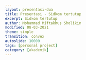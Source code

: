 ```yaml
---
layout: presentasi-dua
title: Presentasi - Sidkom tertutup
excerpt: Sidkom tertutup
author: Mohammad Miftakhus Sholikin
modified: 08-03-2021
theme: simple
transition: convex
autoslide: 10000 
tags: [personal project]
category: [akademik]
---
```




<script>
 <style>
	mark {
		background-color: white;
		color: "#960e29";
	}
 </style>
</script>

<section
 data-markdown
 data-transition="zoom"
 id = "sampul">
 <script>
  <h4><a href = "{{ site.github.url }}/laman/akademik/"><b>Kajian <i>in silico</i> dan <i>in vitro</i> peptida antimikroba pada<br/>ayam broiler dan anak babi</b></a></h4>
  <hr><small><b>Mohammad Miftakhus Sholikin</b><br/><br/><small>Dibimbing oleh:</small><br/>Prof. Dr. Ir. Nahrowi, MS.c.<br/>Dr. Anuraga Jayanegara, S.Pt., M.Sc.<br/>Prof. Dr. Ir. Aris Tri Wahyudi, M.S.</small>
 </script>
</section>

<section
 data-markdown
 data-transition="slide-in fade-out"
 id = "daftar-isi">
 <script>
 <h4 style="text-align:left"><a href="#/sampul">Daftar Isi</a></h4>
 <h4 style="text-align:left"><small><a href="{{ site.github.url }}/akademik/presentasi-sidang-tertutup/?print-pdf#/sampul">Cetak</a></small></h4>
 <div class="three-column">
  <div>
   <p style="font-size:25px">
    <a href="#/pendahuluan">1. Pendahuluan</a><br/><br/>
    <a href="#/permasalahan"><small>1.1 Permasalahan</small></a><br/>
    <a href="#/ketergantungan"><small>1.2 Ketergantungan</small></a><br/>
    <a href="#/alternatif"><small>1.3 Alternatif</small></a><br/>
    <a href="#/peptida-antimikroba"><small>1.4 Peptida Antimikroba PAM</small></a><br/>
    <a href="#/keunggulan-pam"><small>1.5 Keunggulan PAM</small></a><br/>
    <a href="#/tujuan"><small>1.6 Tujuan</small></a><br/>
    <a href="#/rumusan-masalah"><small>1.7 Rumusan Masalah</small></a><br/>
    <a href="#/kebaruan"><small>1.8 Kebaruan</small></a><br/><br/>
    <a href="#/materi-metode">2. Materi dan Metode</a><br/><br/>
    <a href="#/parameter-penelitian"><small>2.1 Parameter Penelitian</small></a><br/>
   </p>
  </div>
  <div>
   <p style="font-size:25px">
    <a href="#/aku"><small>2.2 Analisis Komponen Utama</small></a><br/>
    <a href="#/meta-analisis"><small>2.3 Meta-Analisis</small></a><br/>
    <a href="#/sintesis-clp1"><small>2.4 Sintesis Peptida CLP1</small></a><br/>
    <a href="#/antikanker"><small>2.5 Uji Antikanker</small></a><br/>
    <br/><a href="#/hasil-pembahasan">3. Hasil dan Pembahasan</a><br/><br/>
    <a href="#/karakteristik-pam"><small>3.1 Karakteristik PAM</small></a><br/>
    <a href="#/peptida-clp1"><small>3.2 Peptida CLP1</small></a><br/>
    <a href="#/antikanker-maggot"><small>3.3 Antikanker dari Maggot</small></a><br/>
    <a href="#/meta-broiler-1"><small>3.4 Meta-Analisis Ayam Broiler</small></a><br/>
    <a href="#/meta-babi-1"><small>3.4 Meta-Analisis Anak Babi</small></a><br/>
    <a href="#/mekanisme-pam-bakteri"><small>3.5 Mekanisme PAM Bakteri</small></a><br/>
   </p>
  </div>
  <div>
   <p style="font-size:25px">
    <a href="#/mekanisme-pam-invivo"><small>3.6 Mekanisme PAM <i>In Vivo</i></small></a><br/>
    <a href="#/diagram-mekanisme-pam-invivo"><small>3.7 Diagram Mekanisme PAM <i>In Vivo</i></small></a><br/>
    <br/><a href="#/simpulan">4. Simpulan</a><br/><br/>
    <a href="#/simpulan-penelitian"><small>4.1 Simpulan</small></a><br/><br/>
    <a href="#/publikasi">5. Publikasi</a><br/><br/>
    <a href="#/publikasi-penelitian"><small>5.1 Publikasi</small></a><br/>
  </div>
 </div>
 </script>
</section>

<section
 data-markdown
 data-transition="slide-in fade-out"
 id = "pendahuluan">
 <script>
 <h4><a href="#/daftar-isi">Pendahuluan</a></h4>
 </script>
</section>

<section
 data-markdown
 data-transition="slide-in fade-out"
 id = "permasalahan">
 <script>
 <h4><a href="#/daftar-isi">Permasalahan</a></h4>
 <div class="two-column">
   <div>
   <img src="{{ site.github.url }}/images/postingan/2021-01-26-sidkom-prasidang/sidkom-prasidang-permasalahan.svg"; height="475px">
  </div>
  <div>
   <br/><p align="justify" style="font-size:20px">Antibiotik imbuhan pakan (<mark><b>AIP</b></mark>) &#x2192; avilamycin, bacitracin, enramycin, flavomycin, halquinol, lincomycin, narasin, salinomycin, tiamulin, tylosin, dan virginiamycin <a href="https://www.pubvet.com.br/uploads/564b4cc69fbde87e053e3ae1b6d1f29b.pdf">(Cardinal <i>et al</i>. 2020)</a></p>
   <p style="font-size:20px">Dampak negatif AIP<br/>1. Reistensi<br/> 2. Residu<br/> 3. Alergi<br/> 4. Kanker</p>
   <p style="font-size:20px">Dilarang oleh<br/> a.<mark> FAO</mark>,<br/> b.<mark> Uni Eropa</mark>,<br/> c.<mark> WHO</mark>,<br/> d.<mark> Kementan</mark> &#x2192; permentan nomer 14 tahun 2017</p>
  </div>
 </div>
 </script>
</section>

<section
 data-markdown
 data-transition="slide-in fade-out"
 id = "ketergantungan">
 <script>
 <h4><a href="#/daftar-isi">Ketergantungan</a></h4>
 <div class="two-column">
   <div>
   <img src="{{ site.github.url }}/images/postingan/2021-01-26-sidkom-prasidang/sidkom-prasidang-ketergantungan.svg"; height="475px">
  </div>
  <div>
   <br/><br/><p align="justify" style="font-size:25px">Lalu apa yang menyebabkan peternak bergantung dengan AIP?</p>
   <p style="font-size:25px">1. Efisiensi<br/> 2. Lingkungan tropis &#x2192; sumber penyakit<br/> 3. <a href="https://en.wikipedia.org/wiki/Biosecurity"><b>Biosekuriti?</b></a></p>
   <p style="font-size:25px; color:orange"><b>Alternatif AIP</b></p>
  </div>
 </div>
 </script>
</section>

<section
 data-markdown
 data-transition="slide-in fade-out"
 id = "alternatif">
 <script>
 <h4><a href="#/daftar-isi">Alternatif</a></h4>
 <div class="two-column">
   <div>
   <img src="{{ site.github.url }}/images/postingan/2021-01-26-sidkom-prasidang/sidkom-prasidang-alternatif.svg"; height="375px">
  </div>
  <div>
   <br/><br/><p align="justify" style="font-size:25px">Alternatif AIP Gadde <i>et al.</i> (2017):</p>
   <p class="paragraf-column" style="font-size:25px">1. Probiotik<br/> 2. Prebiotik<br/> 3. Simbiotik<br/> 4. Silika aktif<br/> 5. Fitobiotik<br/> 6. Asam organik<br/> 7. <mark>Peptida aktif</mark><br/> 8. Hiperimun</p>
  </div>
 </div>
 </script>
</section>

<section
 data-markdown
 data-transition="slide-in fade-out"
 id = "peptida-antimikroba">
 <script>
 <h4><a href="#/daftar-isi">Peptida Antimikroba PAM</a></h4>
 <div class="two-column">
   <div>
   <img src="{{ site.github.url }}/images/postingan/2021-01-26-sidkom-prasidang/sidkom-prasidang-peptida-antimikroba.svg"; height="475px">
  </div>
  <div>
   <br/><p align="justify" style="font-size:25px">Karakteristik PAM (Wang <i>et al</i>. 2016):</p>
   <p align="left" class="paragraf-column" style="font-size:20px">1. Peptida (12-100 aa)<br/> 2. Bersifat amfipatik<br/> 3. Berukuran 4-12 kDa<br/> 4. Bersifat bakteriostatik dan/atau bakterisidal terhadap bakteri gram-positif, gram-negartif, fungi, khamir, dan virus</p>
   <p align="justify" style="font-size:25px">Sumber PAM: bakteri, fungi, tumbuhan, dan hewan.</p>
   <p align="justify" style="font-size:25px">PAM serangga dikelompokan menjadi lima jenis (Yi <i>et al</i>. 2014).</p>
  </div>
 </div>
 </script>
</section>

<section
 data-markdown
 data-transition="slide-in fade-out"
 id = "keunggulan-pam">
 <script>
 <h4><a href="#/daftar-isi">Keunggulan PAM</a></h4>
 <div class="two-column">
   <div>
   <img src="{{ site.github.url }}/images/postingan/2021-01-26-sidkom-prasidang/sidkom-prasidang-keunggulan-pam.svg"; height="275px">
  </div>
  <div>
   <p align="justify" style="font-size:25px">Keunggulan PAM (Hao Xiao <i>et al</i>. 2015).</p>
   <p align="justify" style="font-size:20px">1. Tidak menimbulkan residu<br/> 2. Antimikroba spektrum luas<br/> 3. Bersifat antikanker<br/> 4. Menurunkan konversi pakan<br/> 5. Meningkatkan bobot potong<br/> 6. Memperbaiki morfologi usus halus</p>
  </div>
 </div>
 </script>
</section>

<section
 data-markdown
 data-transition="slide-in fade-out"
 id = "tujuan">
 <script>
 <h4><a href="#/daftar-isi">Tujuan</a></h4>
 <p align="left" style="font-size:24px"><mark>Tujuan umum</mark>: <br/>evaluasi PAM &#x2192; <i>in silico</i> dan <i>in vitro</i> &#x2192; performa pertumbuhan (ayam broiler dan anak babi). <br/><br/><mark>Tujuan khusus</mark>: <br/>i. karakteristik PAM, <br/>ii. sintesis PAM (CLP1), <br/>iii. ekstrak maggot sebagai antikanker, <br/>iv. kajian komprehensif PAM (meta-analisis), dan <br/>v. level optimal pemberiannya.
 </script>
</section>

<section
 data-markdown
 data-transition="slide-in fade-out"
 id = "rumusan-masalah">
 <script>
 <h4><a href="#/daftar-isi">Rumusan Masalah</a></h4>
 <p align="center" style="font-size:20px"><img src="{{ site.github.url }}/images/postingan/2021-01-26-sidkom-prasidang/sidkom-prasidang-rumusan-masalah.svg"; height="475px"> <br/>Rumusan Masalah <mark>Kajian <i>In Silico</i> dan <i>In Vitro</i> Peptida Antimikroba pada Ayam Broiler dan Anak Babi</mark></p>
 </script>
</section>

<section
 data-markdown
 data-transition="slide-in fade-out"
 id = "kebaruan">
 <script>
 <h4><a href="#/daftar-isi">Kebaruan</a></h4>
   <p align="left" style="font-size:20px"><mark>Penelitian terdahulu</mark>:<br/> 1. <b>Park <i>et al</i>. (2017)</b> berhasil mengisolasi PAM (cecropin like-peptide 1 atau CLP1) dari maggot,<br/> 2. Meta-analisis aditif antimikroba (tidak hanya PAM) telah dilaporkan oleh <b>Vanrolleghem <i>et al</i>. (2019) dan Xu <i>et al</i>. (2021)</b> pada ternak babi.</p>
   <p align="left" style="font-size:20px"><mark>Kebaruan</mark>:<br/> 1. <b>Produk</b> plasmid pt7CFE1-CHis yang disisipi cDNA CLP1,<br/> 2. <b>Produk</b> ekstrak antikanker maggot<br/> 3. <b>Metodologi</b> pemetaan karakteristik PAM berdasarkan bobot molekul, sekuen asam amino, dan nilai konsentrasi hambat minimal,<br/> 4. <b>Metodologi</b> kajian komprehensif <i>in vivo</i> PAM dan rekomendasi level pengguanaannya.</p>
 </script>
</section>

<section
 data-markdown
 data-transition="slide-in fade-out"
 id = "materi-metode">
 <script>
 <h4><a href="#/daftar-isi">Materi dan Metode</a></h4>
 </script>
</section>

<section
 data-markdown
 data-transition="slide-in fade-out"
 id = "parameter-penelitian">
 <script>
 <h4><a href="#/daftar-isi">Parameter Penelitian</a></h4>
 <p align="center" style="font-size:20px"><img src="{{ site.github.url }}/images/postingan/2021-01-26-sidkom-prasidang/sidkom-prasidang-parameter-penelitian.svg"; height="475px"> <br/>Parameter <mark>Kajian <i>In Silico</i> dan <i>In Vitro</i> Peptida Antimikroba pada Ayam Broiler dan Anak Babi</mark>.</p>
 </script>
</section>

<section
 data-markdown
 data-transition="slide-in fade-out"
 id = "aku">
 <script>
 <h4><a href="#/daftar-isi">Analisis Komponen Utama</a></h4>
 <div class="two-column">
   <div>
     <br/><br/><p align="justify" style="font-size:25px">Mereduksi data dari multivariabel menjadi komponen utama yang lebih sederhana</a></p>
     <p style="font-size:25px">Tujuan:<br/> 1. Penyederhanaan data<br/> 2. Ukuran statistik &#x2192; <mark>nilai eigen</mark><br/> 3. Karakterisasi data &#x2192; <mark>grafik biplot</mark></p>
  </div>
  <div>
   <img src="{{ site.github.url }}/images/postingan/2021-01-26-sidkom-prasidang/sidkom-prasidang-aku.svg"; height="475px">
  </div>
 </div>
 </script>
</section>

<section
 data-markdown
 data-transition="slide-in fade-out"
 id = "langkah-aku">
 <script>
 <h4><a href="#/daftar-isi">Langkah Analisis Komponen Utama</a></h4>
 <p style="font-size:20px"><img src="{{ site.github.url }}/images/postingan/2021-01-26-sidkom-prasidang/sidkom-prasidang-langkah-aku.svg"; height="475px"><br/>Langkah tabulasi data dan analisis menggunakan analisis komponen utama</p>
 </script>
</section>

<section
 data-markdown
 data-transition="slide-in fade-out"
 id = "meta-analisis">
 <script>
 <h4><a href="#/daftar-isi">Meta-Analisis</a></h4>
 <div class="two-column">
   <div>
     <p align="justify" style="font-size:25px">Kuantifikasi hasil-hasil penelitian agar kajian menjadi komprehensif. Adapun pemilahan literatur mengacu pada PRISMA-P (<a href="https://www.bmj.com/lookup/doi/10.1136/bmj.g7647">Shamseer et al. 2015</a>)</p>
     <p style="font-size:25px; color:#b32400">1. Identifikasi<br/> 2. Penyortiran<br/> 3. Kelayakan<br/> 4. Penyusunan data</p>
  </div>
  <div>
   <img src="{{ site.github.url }}/images/postingan/2021-01-26-sidkom-prasidang/sidkom-prasidang-metal.svg"; height="475px">
  </div>
 </div>
 </script>
</section>

<section
 data-markdown
 data-transition="slide-in fade-out"
 id = "langkah-meta-analisis">
 <script>
 <h4><a href="#/daftar-isi">Langkah Meta-Analisis</a></h4>
 <p align="center" style="font-size:20px"><img src="{{ site.github.url }}/images/postingan/2021-01-26-sidkom-prasidang/sidkom-prasidang-langkah-metal.svg"; height="475px"><br/> Langkah pemilihan literatur yang dipergunakan dalam meta-analisis<br/> pengaruh PAM terhadap performa ayam broiler dan anak babi</p>
 </script>
</section>

<section
 data-markdown
 data-transition="slide-in fade-out"
 id = "sintesis-clp1">
 <script>
 <h4><a href="#/daftar-isi">Sintesis <i>Cecropin Like-Peptide</i> 1 asal Maggot</a></h4>
 <div class="two-column">
   <div>
     <p align="justify" style="font-size:25px">RNA diekstraksi dari maggot (<i>Hermitia illucens</i>)</p>
     <p style="font-size:25px; color:#b32400"><b>Komplemen DNA CLP1</b>: 5’-GGT TGG CGG AAG AGG GTC TTC; 3’- TTA TCC TTG TTG TGG TGG TCC ACC TCG<br/></p>
     <p style="font-size:25px; color:#b32400"><b>T7</b>: 5’ – AAC GAC GGC CAG TGA ATT GTA ATA</p>
     <p style="font-size:25px; color:#b32400"><b>IRES (<i>internal ribosome entry site</i>)</b>: 5’ – ATG GGT GGT GGC CAT ATT ATC ATC</p>
     <p style="font-size:25px; color:#b32400"><b><i>His-tagged</i> (<i>internal ribosome entry site</i>)</b>: 5’ – ATG GTG ATG GTG ATG ATG</p>
  </div>
  <div>
   <img src="{{ site.github.url }}/images/postingan/2021-01-26-sidkom-prasidang/sidkom-prasidang-penyisipan-clp1.svg"; height="475px">
  </div>
 </div>
 </script>
</section>

<section
 data-markdown
 data-transition="slide-in fade-out"
 id = "ektraksi-rna">
 <script>
 <h4><a href="#/daftar-isi">Langkah Ekstraksi RNA asal Maggot</a></h4>
 <p align="center" style="font-size:20px"><img src="{{ site.github.url }}/images/postingan/2021-01-26-sidkom-prasidang/sidkom-prasidang-ekstraksi-rna.svg"; height="350px"><br/> Langkah ekstraksi RNA dari Maggot</p>
 </script>
</section>

<section
 data-markdown
 data-transition="slide-in fade-out"
 id = "pembuatan-fragmen-clp1">
 <script>
 <h4><a href="#/daftar-isi">Langkah Penyisipan cDNA CLP1 pada Plasmid pt7CFE1-CHis</a></h4>
 <p align="center" style="font-size:20px"><img src="{{ site.github.url }}/images/postingan/2021-01-26-sidkom-prasidang/sidkom-prasidang-langkah-penyisipan-clp1.svg"; height="450px"><br/> Langkah penyisipan cDNA CLP1 pada <i>multiple cloning site</i> (MSC) pada plasmid pt7CFE1-CHis</p>
 </script>
</section>

<section
 data-markdown
 data-transition="slide-in fade-out"
 id = "antikanker">
 <script>
 <h4><a href="#/daftar-isi">Uji Antikanker</a></h4>
 <p align="center" style="font-size:20px"><img src="{{ site.github.url }}/images/postingan/2021-01-26-sidkom-prasidang/sidkom-prasidang-uji-antikanker.svg"; height="475px"><br/> Sel kanker <b>MOLT4</b> (<a href="https://en.wikipedia.org/wiki/Acute_lymphoblastic_leukemia">leukemia limfoblastik akut</a>)<br/>dan <b>K562</b> (<a href="https://en.wikipedia.org/wiki/Chronic_myelogenous_leukemia">leukemia myelogenous kronis</a>)</p>
 </script>
</section>

<section
 data-markdown
 data-transition="slide-in fade-out"
 id = "langkah-antikanker">
 <script>
 <h4><a href="#/daftar-isi">Langkah Uji Antikanker</a></h4>
 <p align="center" style="font-size:20px"><img src="{{ site.github.url }}/images/postingan/2021-01-26-sidkom-prasidang/sidkom-prasidang-langkah-uji-antikanker.svg"; height="450px"><br/> Langkah uji antikanker ekstrak etanol dan akuades dari maggot</p>
 </script>
</section>

<section
 data-markdown
 data-transition="slide-in fade-out"
 id = "hasil-pembahasan">
 <script>
 <h4><a href="#/daftar-isi">Hasil dan Pembahasan</a></h4>
 </script>
</section>

<section
 data-markdown
 data-transition="slide-in fade-out"
 id = "karakteristik-pam">
 <script>
 <h4><a href="#/daftar-isi">Karakteristik PAM</a></h4>
 <p align="center" style="font-size:20px"><img src="{{ site.github.url }}/images/postingan/2021-01-26-sidkom-prasidang/sidkom-prasidang-biplot-pam.svg"; height="475px"><br/>Kuadran: 1. Jenis lain (KHM gram+) 2. α-heliks dan glisin, 3. sistein (KHM khamir dan gram-),<br/> 4. prolin (KHM fungi), sifat PAM pada kuadran 1 dan 3 memiliki perbedaan yang kontras<br/> demikian pula dengan kuadran 2 dan 4</p>
 </script>
</section>

<section
 data-markdown
 data-transition="slide-in fade-out"
 id = "peptida-clp1">
 <script>
 <h4><a href="#/daftar-isi">Peptida CLP1</a></h4>
 <p align="center" style="font-size:20px"><img src="{{ site.github.url }}/images/postingan/2021-01-26-sidkom-prasidang/sidkom-prasidang-peptida-clp1.svg"; height="375px"><br/> Hasil pengujian SDS-page, dot blot, dan mikroskop flourosen dari A. Kontrol negatif<br/>B. <i>Green fluorescent</i> protein C. Peptida CLP1</p>
 </script>
</section>

<section
 data-markdown
 data-transition="slide-in fade-out"
 id = "sds-page">
 <script>
 <h4><a href="#/daftar-isi">Hasil Pengujian Menggunakan SDS-Page</a></h4>
 <p align="center" style="font-size:20px"><img src="{{ site.github.url }}/images/postingan/2021-01-26-sidkom-prasidang/sidkom-prasidang-hasil-sds-page.svg"; height="375px"><br/> Hasil pengujian SDS-page, dot blot, dan mikroskop flourosen dari A. Kontrol negatif<br/>B. <i>Green fluorescent</i> protein C. Peptida CLP1</p>
 </script>
</section>

<section
 data-markdown
 data-transition="slide-in fade-out"
 id = "antikanker-maggot">
 <script>
 <h4><a href="#/daftar-isi">Nilai IC50 Ekstrak Etanol dan Akuades dari Maggot</a></h4>
 <p align="center" style="font-size:20px"><img src="{{ site.github.url }}/images/postingan/2021-01-26-sidkom-prasidang/sidkom-prasidang-ic50.svg"; height="375px"><br/> Nilai IC50 dari ekstrak akuades dan etanol maggot, sitotoksisititas<br/> (i) sitotoksik potensial &#x2192; IC50 <100 μg mL<sup>-1</sup>,<br/> (ii) sitotoksik moderat &#x2192; 100 μg mL<sup>-1</sup> < IC50 < 1000 μg mL<sup>-1</sup> dan<br/> (iii) tidak toksik &#x2192; IC50 >1000 μg mL <sup>-1</sup> (Yun <i>et al</i>. 2017).</p>
 </script>
</section>

<section
 data-markdown
 data-transition="slide-in fade-out"
 id = "meta-broiler-1">
 <script>
 <h4><a href="#/daftar-isi">Tabel Meta-Analisis: Performa Pertumbuhan Ayam Broiler</a></h4>
 <p align="center" style="font-size:20px"><img src="{{ site.github.url }}/images/postingan/2021-01-26-sidkom-prasidang/sidkom-prasidang-meta-broiler-1.svg"; height="375px"><br/> Performa pertumbuhan ayam broiler fase starter dan finisher (BB, PPBH,<br/> dan FCR) nyata meningkat sedangkan, KPH tidak signifikan.</p>
 </script>
</section>

<section
 data-markdown
 data-transition="slide-in fade-out"
 id = "meta-broiler-2">
 <script>
 <h4><a href="#/daftar-isi">Tabel Meta-Analisis: Performa Pertumbuhan Ayam Broiler (lanjutan)</a></h4>
 <p align="center" style="font-size:20px"><img src="{{ site.github.url }}/images/postingan/2021-01-26-sidkom-prasidang/sidkom-prasidang-meta-broiler-2.svg"; height="250px"><br/> Total fase parameter (BB, PPBH, dan FCR) nyata meningkat, KPH tidak signifikan.</p>
 </script>
</section>

<section
 data-markdown
 data-transition="slide-in fade-out"
 id = "meta-babi-1">
 <script>
 <h4><a href="#/daftar-isi">Tabel Meta-Analisis: Performa Pertumbuhan Anak Babi</a></h4>
 <p align="center" style="font-size:20px"><img src="{{ site.github.url }}/images/postingan/2021-01-26-sidkom-prasidang/sidkom-prasidang-meta-babi-1.svg"; height="375px"><br/> Fase 1 dan 2 dari pertumbuhan anak babi, parameter (BB, PPBH, KPH,<br/> dan FCR) nyata meningkat sedangkan, KPH pada fase 2 tidak signifikan</p>
 </script>
</section>

<section
 data-markdown
 data-transition="slide-in fade-out"
 id = "meta-babi-2">
 <script>
 <h4><a href="#/daftar-isi">Tabel Meta-Analisis: Performa Pertumbuhan Anak Babi (lanjutan)</a></h4>
 <p align="center" style="font-size:20px"><img src="{{ site.github.url }}/images/postingan/2021-01-26-sidkom-prasidang/sidkom-prasidang-meta-babi-2.svg"; height="250px"><br/> Total fase anak babi, parameter BB nyata meningkat, parameter lain tidak signifikan</p>
 </script>
</section>

<section
 data-markdown
 data-transition="slide-in fade-out"
 id = "mekanisme-pam-bakteri">
 <script>
 <h4><a href="#/daftar-isi">Mekanisme Kerja PAM terhadap Bakteri Patogen</a></h4>
 <div class="two-column">
  <div>
    <img src="{{ site.github.url }}/images/postingan/2021-01-26-sidkom-prasidang/sidkom-prasidang-mekanisme-pam-bakteri.svg"; height="375px">
  </div>
  <div>
    <p align="left" style="font-size:20px">Model pengahambatan peptida antimikroba</p>
    <table style="width: 100%; border: 0px; font-size: 20px">
    <tr>
        <td>A.</td>
        <td><mark>perusakan dinding sel</mark>,</td>
    </tr>
    <tr>
        <td>B.</td>
        <td><mark>pengikatan nutrien dan mineral</mark>,</td>
    </tr>
    <tr>
        <td>C.</td>
        <td><mark>perusakan transkripsi DNA</mark>,</td>
    </tr>
    <tr>
        <td>D.</td>
        <td><mark>penghambatan translasi RNA</mark>,</td>
    </tr>
    <tr>
        <td>E.</td>
        <td><mark>penghambatan fungsi ribosom</mark> dalam sintesis protein, dan</td>
    </tr>
    <tr>
        <td>F.</td>
        <td><mark>pemblokiran protein chaperone</mark>, protein ini diperlukan untuk melipat protein dengan benar,</td>
    </tr>
    <tr>
        <td>G.</td>
        <td><mark><mark>penghambatan respirasi seluler dan induksi pembentukan ROS</mark> dan kerusakan integritas membran sel mitokondria dan kegagalan pembentukan ATP dan NADH (modifikasi Hao Xiao <i>et al</i>. 2015)</td>
    </tr>
    <tr></tr>
    </table>
  </div>
 </div>
 </script>
</section>

<section
 data-markdown
 data-transition="slide-in fade-out"
 id = "mekanisme-pam-invivo">
 <script>
  <h4><a href="#/daftar-isi">Mekanisme Kerja PAM dalam Meningkatkan Perfoma Pertumbuhan</a></h4>
  <table style="width: 100%; border: 0px; font-size: 25px">
    <tr>
        <td></td>
        <td><mark>Menyebabkan:</mark></td>
    </tr>
    <tr>
        <td>1.</td>
        <td>PAM mengeliminasi bakteri patogen yang menutupi dinding usus halus sehingga poliferasi bakteri asam laktat meningkat,</td>
    </tr>
    <tr>
        <td>2.</td>
        <td>PAM memperbaiki status imunitas lumen usus dengan menginduksi pembentukan senyawa imunostimulan,</td>
    </tr>
    <tr>
        <td>3.</td>
        <td>ekosistem saluran cerna yang seimbang menyebabkan peningkatan perkembangan morfologi vilus usus.</td>
    </tr>
    <tr>
        <td></td>
        <td><br/><mark>Dampak:</mark></td>
    </tr>
    <tr>
        <td>1.</td>
        <td>Rasio vilus terhadap kedalaman kripta meningkat,</td>
    </tr>
    <tr>
        <td>2.</td>
        <td>memperluas bidang penyerapan,</td>
    </tr>
    <tr>
        <td>3.</td>
        <td>penyerapan nutrien lebih banyak dan efisien, dan</td>
    </tr>
    <tr>
        <td>4.</td>
        <td>meningkatkan performa pertumbuhan.</td>
    </tr>
    <tr></tr>
  </table>
 </script>
</section>

<section
 data-markdown
 data-transition="slide-in fade-out"
 id = "diagram-mekanisme-pam-invivo">
 <script>
 <small><a href="#/daftar-isi">Diagram Mekanisme Kerja PAM dalam Meningkatkan Perfoma Pertumbuhan</a></small>
 <p align="center" style="font-size:20px"><img src="{{ site.github.url }}/images/postingan/2021-01-26-sidkom-prasidang/sidkom-prasidang-mekanisme-pam-invivo.svg"; width="875px"><br/> Mekanime PAM dalam meningkatkan performa pertumbuhan ayam broiler<br/> dan anak babi berdasarkan hasil meta-analisis</p>
 </script>
</section>

<section
 data-markdown
 data-transition="slide-in fade-out"
 id = "simpulan">
 <script>
 <h4><a href="#/daftar-isi">Simpulan</a></h4>
 </script>
</section>

<section
 data-markdown
 data-transition="slide-in fade-out"
 id = "simpulan-penelitian">
 <script>
 <h4><a href="#/daftar-isi">Simpulan</a></h4>
 <p align="justify" style="font-size:25px">1. Ayam broiler dan anak babi dapat dipicu performa pertumbuhannya menggunakan peptida antimikroba<br/> 2. Level optimal peptida antimikroba pada <b style="color:#b32400">ayam broiler adalah 337 dan 359 mg Kg<sup>-1</sup></b> masing-masing pada fase starter dan finisher secara berurutan. Level optimal untuk <b style="color:#b32400">anak babi yaitu, 213 dan 221 mg Kg<sup>-1</sup></b> masing-masing pada fase 1 dan 2 secara berurutan.<br/> 3. Nilai IC50 ekstrak etanol maggot adalah 203.76 dan 246.2 μg mL<sup>-1</sup></b> masing-masing pada sel leukimia MOLT4 dan K562 secara berurutan.</p>
 </script>
</section>

<section
 data-markdown
 data-transition="slide-in fade-out"
 id = "publikasi">
 <script>
 <h4><a href="#/daftar-isi">Publikasi</a></h4>
 </script>
</section>

<section 
	data-markdown
	data-transition="slide-in fade-out"
	id = "publikasi-penelitian">
	<script>
	<h4><a href="#/daftar-isi">Publikasi</a></h4>

	|<small>No.</small>|<small>Publikasi</small>|<small>Jenis</small>|<small>Status</small>|
	|:----------------|:--------|:---:|-----:|
	|<small>1.</small>|<small>A meta-analysis antimicrobial peptide effects on intestinal bacteria, immune response and antioxidant activity of broilers</small>|<small>TASJ (Q2)</small>|<small>diterima</small>|
	|<small>2.</small>|<small>A meta-analysis of the effect of antimicrobial peptide purity on the growth performance, dry matter digestibility, and  intestinal morphology of broiler</small>|<small>AAVS (Q3)</small>|<small>diterima</small>|
	|<small>3.</small>|<small>Evaluation of linear models and linear mixed models to predict the effects of antimicrobial peptides on broiler performance</small>|<small>iop</small>|<small><a href="https://iopscience.iop.org/article/10.1088/1755-1315/478/1/012002">terbit</a></small>|
	|<small>4.</small>|<small>The effect of antimicrobial peptide on growth performance, digestibility, small intestine morphology, and serum metabolites of broiler: A meta-analysis</small>|<small>AB (Q1)</small>|<small>submit</small>|
	||||
	</script>
</section>

<section
 data-markdown
 data-transition="zoom"
 id = "sampul-belakang">
 <script>
 <small>Presentasi ini dibuat menggunakan [Reveal.js Demo Website](https://lab.hakim.se/reveal-js/#/)</small>
 <br/><small><small>Kembali ke <a href="#/sampul">sampul</a> atau <a href="#/daftar-isi">daftar isi</a></small></small>
 </p>
 </script>
</section>